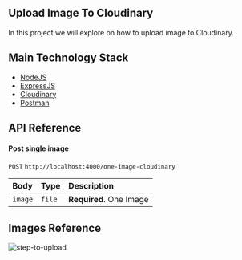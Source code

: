## Upload Image To Cloudinary
In this project we will explore on how to upload image to Cloudinary.

## Main Technology Stack
- [NodeJS](https://nodejs.org/en/)
- [ExpressJS](https://expressjs.com/)
- [Cloudinary](https://cloudinary.com/)
- [Postman](https://postman.com/)


## API Reference
#### Post single image

 `POST` `http://localhost:4000/one-image-cloudinary`

| Body | Type     | Description                |
| :-------- | :------- | :------------------------- |
| `image` | `file` | **Required**. One Image |

## Images Reference
![step-to-upload](https://user-images.githubusercontent.com/92319348/196146390-cf3dc8b3-d56f-47d7-84cf-9613f00709f7.png)

